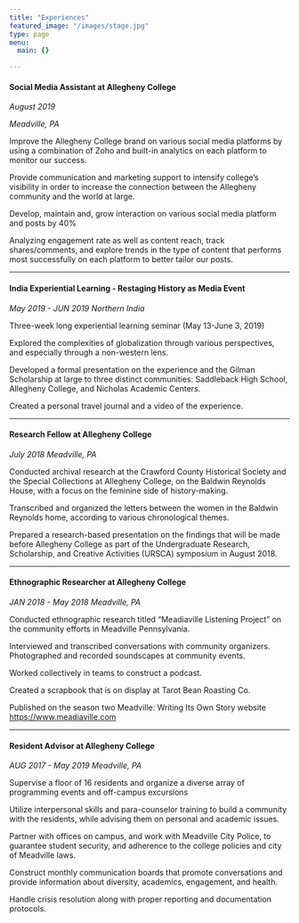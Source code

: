 ```yaml
---
title: "Experiences"
featured_image: "/images/stage.jpg"
type: page
menu:
  main: {}

---
```

#### Social Media Assistant at Allegheny College
_August 2019_

_Meadville, PA_

Improve the Allegheny College brand on various social media platforms by using a combination of Zoho and built-in analytics on each platform to monitor our success.

Provide communication and marketing support to intensify college’s visibility in order to increase the connection between the Allegheny community and the world at large.

Develop, maintain and, grow interaction on various social media platform and posts by 40%

Analyzing engagement rate as well as content reach, track shares/comments, and explore trends in the type of content that performs most successfully on each platform to better tailor our posts.

---
#### India Experiential Learning - Restaging History as Media Event
_May 2019 - JUN 2019_
_Northern India_

Three-week long experiential learning seminar (May 13-June 3, 2019)

Explored the complexities of globalization through various perspectives, and especially through a non-western lens.

Developed a formal presentation on the experience and the Gilman Scholarship at large to three distinct communities: Saddleback High School, Allegheny College, and Nicholas Academic Centers.

Created a personal travel journal and a video of the experience.

---
#### Research Fellow at Allegheny College
_July 2018_
_Meadville, PA_

Conducted archival research at the Crawford County Historical Society and the Special Collections at Allegheny College, on the Baldwin Reynolds House, with a focus on the feminine side of history-making.

Transcribed and organized the letters between the women in the Baldwin Reynolds home, according to various chronological themes.

Prepared a research-based presentation on the findings that will be made before Allegheny College as part of the Undergraduate Research, Scholarship, and Creative Activities (URSCA) symposium in August 2018.

---
#### Ethnographic Researcher at Allegheny College
_JAN 2018 - May 2018_
_Meadville, PA_

Conducted ethnographic research titled “Meadiaville Listening Project” on the community efforts in Meadville Pennsylvania.

Interviewed and transcribed conversations with community organizers.
Photographed and recorded soundscapes at community events.

Worked collectively in teams to construct a podcast.

Created a scrapbook that is on display at Tarot Bean Roasting Co.

Published on the season two Meadville: Writing Its Own Story website https://www.meadiaville.com

---
#### Resident Advisor at Allegheny College
_AUG 2017 - May 2019_
_Meadville, PA_

Supervise a floor of 16 residents and organize a diverse array of programming events and off-campus excursions

Utilize interpersonal skills and para-counselor training to build a community with the residents, while advising them on personal and academic issues.

Partner with offices on campus, and work with Meadville City Police, to guarantee student security, and adherence to the college policies and city of Meadville laws.

Construct monthly communication boards that promote conversations and provide information about diversity, academics, engagement, and health.

Handle crisis resolution along with proper reporting and documentation protocols.
